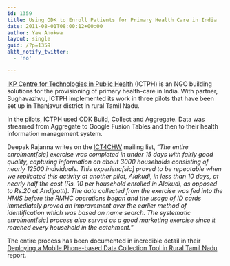 ```yaml
---
id: 1359
title: Using ODK to Enroll Patients for Primary Health Care in India
date: 2011-08-01T08:00:12+00:00
author: Yaw Anokwa
layout: single
guid: /?p=1359
aktt_notify_twitter:
  - 'no'

---
```

[IKP Centre for Technologies in Public Health](http://www.ictph.org.in) (ICTPH) is an NGO building solutions for the provisioning of primary health-care in India. With partner, Sughavazhvu, ICTPH implemented its work in three pilots that have been set up in Thanjavur district in rural Tamil Nadu. 

In the pilots, ICTPH used ODK Build, Collect and Aggregate. Data was streamed from Aggregate to Google Fusion Tables and then to their health information management system. 

Deepak Rajanna writes on the [ICT4CHW](http://groups.google.com/group/ict4chw/browse_thread/thread/3bf3b843cf106f76) mailing list, “_The entire enrolment[sic] exercise was completed in under 15 days with fairly good quality, capturing information on about 3000 households consisting of nearly 12500 individuals. This experienc[sic] proved to be repeatable when we replicated this activity at another pilot, Alakudi, in less than 10 days, at nearly half the cost (Rs. 10 per household enrolled in Alakudi, as opposed to Rs.20 at Andipatti). The data collected from the exercise was fed into the HMIS before the RMHC operations began and the usage of ID cards immediately proved an improvement over the earlier method of identification which was based on name search. The systematic enrolment[sic] process also served as a good marketing exercise since it reached every household in the catchment._”

The entire process has been documented in incredible detail in their [Deploying a Mobile Phone-based Data Collection Tool in Rural Tamil Nadu](http://ictph.org.in/downloads/ICTPH%20Mobile%20Enrolment.pdf) report.
